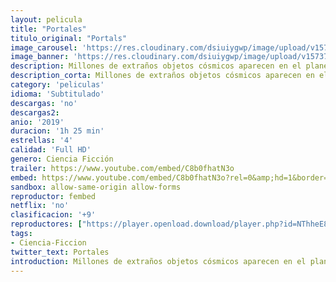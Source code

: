 ```yaml
---
layout: pelicula
title: "Portales"
titulo_original: "Portals"
image_carousel: 'https://res.cloudinary.com/dsiuiygwp/image/upload/v1573789382/portals-min_hifgqm.jpg'
image_banner: 'https://res.cloudinary.com/dsiuiygwp/image/upload/v1573789382/1570695185_maxresdefault-1024x576-min_pnjpns.jpg'
description: Millones de extraños objetos cósmicos aparecen en el planeta tras producirse una serie de apagones a nivel mundial. Aunque muchos deciden distanciarse de ellos todo lo posible, los que se sienten atraídos hacia los objetos descubrirán las terribles consecuencias que les aguardan en su interior.
description_corta: Millones de extraños objetos cósmicos aparecen en el planeta tras producirse una serie de apagones a nivel mundial. Aunque muchos deciden
category: 'peliculas'
idioma: 'Subtitulado'
descargas: 'no'
descargas2:
anio: '2019'
duracion: '1h 25 min'
estrellas: '4'
calidad: 'Full HD'
genero: Ciencia Ficción
trailer: https://www.youtube.com/embed/C8b0fhatN3o
embed: https://www.youtube.com/embed/C8b0fhatN3o?rel=0&amp;hd=1&border=0&wmode=opaque&enablejsapi=1&modestbranding=1&controls=1&showinfo=1
sandbox: allow-same-origin allow-forms
reproductor: fembed
netflix: 'no'
clasificacion: '+9'
reproductores: ["https://player.openload.download/player.php?id=NThheE8vVlFPWUVQaGo2Y0JxclF0bDJLVEZGL2FEK3BIS1FWMXQvYm94N2ZsSnk2eGxEaXo0a3ZCNzA3NldORms2UFZUMm5PVlN1aVVzemRUcTVINXc9PQ","https://api.cuevana3.io/olpremium/gd.php?file=ek5lbm9xYWNrS0xNejZabVlkSFIyTkxQb3BPWDB0UFkwY3lvbjJIRjBPQ1QwNStUck1mVG9kVExvM0djeHA3VnFybXRscUdvMWRXNHRZbU1lYXVUeDg2cGpKVmp4cXpBejYxcGs0cktsOEtyc2EyVm9jNjAxTkN0bllkbDFyUEgwYTJCZjNtcms4bTdsSlNEWlpPMnhhaXhvSk9oc0tuR3JLV0JsSjZzc3NEUXg0bUJlYlMzMkx1MHFwU0x0SmJXbEp1c2pJdXd6OERRc0tXRVk5S216WmZHYklLRWlNbmYxOG1ZYjZ6SDFBPT0","https://api.cuevana3.io/rr/gd.php?h=ek5lbm9xYWNrS0xJMVp5b21KREk0dFBLbjVkaHhkRGdrOG1jbnBpUnhhS1ZyS2RvaGFlaXBLYXdnWVdFcHRtbDFNU0FnS25HdWUzWWxuOTVmc1BNNWEyU3FadVkyUT09","https://www.zembed.to/public/dist/asteroid.html?id=1e3a931b013fdb2fcf9631ec5c18a318&title=Portals","https://api.cuevana3.io/stream/index.php?file=ek5lbm9xYWNrS0xJMVp5b21KREk0dFBLbjVkaHhkRGdrOG1jbnBpUnhhS1ZyS2RvaGFlaXBLYXdnWVdFcHRtbDFNU0FnS25HdWUzWWxuOTVmc1BNNWEyU3FadVkyYURhMDlLYW5walN5ZUxZMHFadnJNZlU"]
tags:
- Ciencia-Ficcion
twitter_text: Portales
introduction: Millones de extraños objetos cósmicos aparecen en el planeta tras producirse una serie de apagones a nivel mundial. Aunque muchos deciden
---
```













